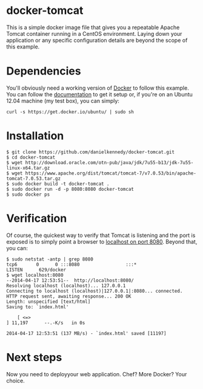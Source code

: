 docker-tomcat
=============
This is a simple docker image file that gives you a repeatable Apache Tomcat 
container running in a CentOS environment. Laying down your application or
any specific configuration details are beyond the scope of this example.

# Dependencies
You'll obviously need a working version of [Docker](http://docker.io) to follow
this example. You can follow the [documentation](http://docs.docker.io/installation/#installation)
to get it setup or, if you're on an Ubuntu 12.04 machine (my test box), you can simply:
```
curl -s https://get.docker.io/ubuntu/ | sudo sh
```

# Installation
```
$ git clone https://github.com/danielkennedy/docker-tomcat.git
$ cd docker-tomcat
$ wget http://download.oracle.com/otn-pub/java/jdk/7u55-b13/jdk-7u55-linux-x64.tar.gz
$ wget https://www.apache.org/dist/tomcat/tomcat-7/v7.0.53/bin/apache-tomcat-7.0.53.tar.gz
$ sudo docker build -t docker-tomcat .
$ sudo docker run -d -p 8080:8080 docker-tomcat
$ sudo docker ps
```

# Verification
Of course, the quickest way to verify that Tomcat is listening and the port is
exposed is to simply point a browser to [localhost on port 8080](https://www.apache.org/dist/tomcat/tomcat-7/v7.0.53/bin/apache-tomcat-7.0.53.tar.gz). Beyond that, you can:
```
$ sudo netstat -antp | grep 8080
tcp6       0      0 :::8080                 :::*                    LISTEN      629/docker
$ wget localhost:8080
--2014-04-17 12:53:51--  http://localhost:8080/
Resolving localhost (localhost)... 127.0.0.1
Connecting to localhost (localhost)|127.0.0.1|:8080... connected.
HTTP request sent, awaiting response... 200 OK
Length: unspecified [text/html]
Saving to: `index.html'

    [ <=>                                                                                                ] 11,197      --.-K/s   in 0s      

2014-04-17 12:53:51 (137 MB/s) - `index.html' saved [11197]
```

# Next steps
Now you need to deployyour web application. Chef? More Docker? Your choice.
